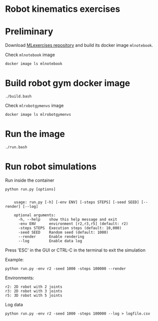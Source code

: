 # Robot kinematics exercises

# Preliminary

Download [MLexercises repository](https://github.com/iocchi/MLexercises)  and build its docker image `mlnotebook`.

Check `mlnotebook` image

    docker image ls mlnotebook

# Build robot gym docker image

    ./build.bash

Check `mlrobotgymenvs` image

    docker image ls mlrobotgymenvs

# Run the image

    ./run.bash


# Run robot simulations 

Run inside the container

    python run.py [options]


        usage: run.py [-h] [-env ENV] [-steps STEPS] [-seed SEED] [--render] [--log]

        optional arguments:
          -h, --help    show this help message and exit
          -env ENV      environment [r2,r3,r5] (default: r2)
          -steps STEPS  Execution steps (default: 10,000)
          -seed SEED    Random seed (default: 1000)
          --render      Enable rendering
          --log         Enable data log


Press 'ESC' in the GUI or CTRL-C in the terminal to exit the simulation 

Example:

    python run.py -env r2 -seed 1000 -steps 100000 --render


Environments:

    r2: 2D robot with 2 joints
    r3: 2D robot with 3 joints
    r5: 3D robot with 5 joints
    
Log data

    python run.py -env r2 -seed 1000 -steps 100000 --log > logfile.csv

 
 
